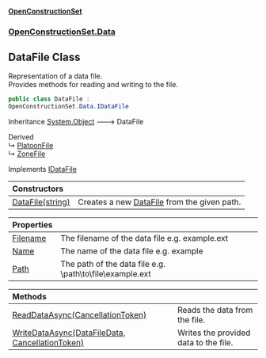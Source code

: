 #### [OpenConstructionSet](index.md 'index')
### [OpenConstructionSet.Data](index.md#OpenConstructionSet_Data 'OpenConstructionSet.Data')
## DataFile Class
Representation of a data file.  
Provides methods for reading and writing to the file.  
```csharp
public class DataFile :
OpenConstructionSet.Data.IDataFile
```

Inheritance [System.Object](https://docs.microsoft.com/en-us/dotnet/api/System.Object 'System.Object') &#129106; DataFile  

Derived  
&#8627; [PlatoonFile](Lg7LZywU3qobnopUu_q81w.md 'OpenConstructionSet.Saves.PlatoonFile')  
&#8627; [ZoneFile](QvuJ8TdQtNzS74FSwSKivA.md 'OpenConstructionSet.Saves.ZoneFile')  

Implements [IDataFile](VZv2DiJZ12cg0pjmXrsJmg.md 'OpenConstructionSet.Data.IDataFile')  

| Constructors | |
| :--- | :--- |
| [DataFile(string)](lH0LB6xtckRcS1QJlyvvkQ.md 'OpenConstructionSet.Data.DataFile.DataFile(string)') | Creates a new [DataFile](2SNjQ1htR48x9zEOcQT0EQ.md 'OpenConstructionSet.Data.DataFile') from the given path.<br/> |

| Properties | |
| :--- | :--- |
| [Filename](fBhIu5MfQeqIjcGSVueGdg.md 'OpenConstructionSet.Data.DataFile.Filename') | The filename of the data file e.g. example.ext<br/> |
| [Name](HWZqVeQtvVKPPtHHKtC_IQ.md 'OpenConstructionSet.Data.DataFile.Name') | The name of the data file e.g. example<br/> |
| [Path](T34qLg3kIUQm3rsUvlrtUA.md 'OpenConstructionSet.Data.DataFile.Path') | The path of the data file e.g. \path\to\file\example.ext<br/> |

| Methods | |
| :--- | :--- |
| [ReadDataAsync(CancellationToken)](kWcl1yGGMU1ru7caH+Clpg.md 'OpenConstructionSet.Data.DataFile.ReadDataAsync(System.Threading.CancellationToken)') | Reads the data from the file.<br/> |
| [WriteDataAsync(DataFileData, CancellationToken)](b_gvVgJrFeJCzfJRQZdfCQ.md 'OpenConstructionSet.Data.DataFile.WriteDataAsync(OpenConstructionSet.Data.DataFileData, System.Threading.CancellationToken)') | Writes the provided data to the file.<br/> |
